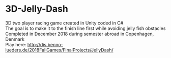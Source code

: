 # 3D-Jelly-Dash
3D two player racing game created in Unity coded in C#\
The goal is to make it to the finish line first while avoiding jelly fish obstacles\
Completed in December 2018 during semester abroad in Copenhagen, Denmark\
Play here: http://dis.benno-lueders.de/2018FallGames/FinalProjects/JellyDash/
